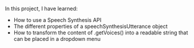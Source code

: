 In this project, I have learned:
<ul>
  <li>How to use a Speech Synthesis API</li>
  <li>The different properties of a speechSynthesisUtterance object</li>
  <li>How to transform the content of .getVoices() into a readable string that can be placed in a dropdown menu</li>
</ul>
